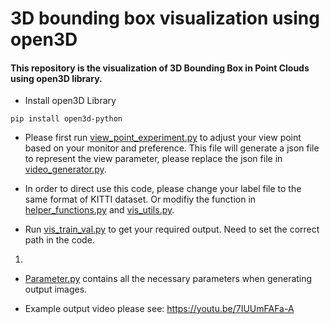 
3D bounding box visualization using open3D
=====
#### This repository is the visualization of 3D Bounding Box in Point Clouds using open3D library.

- Install open3D Library
```
pip install open3d-python
``` 

- Please first run [view_point_experiment.py](https://github.com/kangningLi/visualization/blob/master/view_point_experiment%20.py "view_point_experiment.py") to adjust your view point based on your monitor and preference. This file will generate a json file to represent the view parameter, please replace the json file in [video_generator.py](https://github.com/kangningLi/visualization/edit/master/video_generator.py "video_generator.py").

- In order to direct use this code, please change your label file to the same format of KITTI dataset. Or modifiy the function in [helper_functions.py](https://github.com/kangningLi/visualization/blob/master/helper_functions.py "helper_functions.py") and [vis_utils.py](https://github.com/kangningLi/visualization/blob/master/vis_utils.py "vis_utils.py").

- Run [vis_train_val.py](https://github.com/kangningLi/visualization/blob/master/vis_train_val.py "vis_train_val.py") to get your required output. Need to set the correct path in the code.
1. 

- [Parameter.py](https://github.com/kangningLi/visualization/edit/master/parameter.py "Parameter.py") contains all the necessary parameters when generating output images.

- Example output video please see:  https://youtu.be/7IUUmFAFa-A
